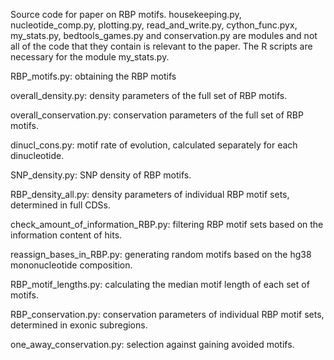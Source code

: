 Source code for paper on RBP motifs. housekeeping.py, nucleotide_comp.py, plotting.py, read_and_write.py, 
cython_func.pyx, my_stats.py, bedtools_games.py and conservation.py are modules and not all of the code
that they contain is relevant to the paper. The R scripts are necessary for the module my_stats.py.

RBP_motifs.py: obtaining the RBP motifs

overall_density.py: density parameters of the full set of RBP motifs.

overall_conservation.py: conservation parameters of the full set of RBP motifs.

dinucl_cons.py: motif rate of evolution, calculated separately for each dinucleotide.

SNP_density.py: SNP density of RBP motifs.

RBP_density_all.py: density parameters of individual RBP motif sets, determined in full CDSs.

check_amount_of_information_RBP.py: filtering RBP motif sets based on the information content of hits.

reassign_bases_in_RBP.py: generating random motifs based on the hg38 mononucleotide composition.

RBP_motif_lengths.py: calculating the median motif length of each set of motifs.

RBP_conservation.py: conservation parameters of individual RBP motif sets, determined in exonic subregions.

one_away_conservation.py: selection against gaining avoided motifs.